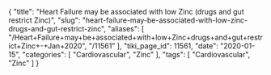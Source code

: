 {
    "title": "Heart Failure may be associated with low Zinc (drugs and gut restrict Zinc)",
    "slug": "heart-failure-may-be-associated-with-low-zinc-drugs-and-gut-restrict-zinc",
    "aliases": [
        "/Heart+Failure+may+be+associated+with+low+Zinc+drugs+and+gut+restrict+Zinc+-+Jan+2020",
        "/11561"
    ],
    "tiki_page_id": 11561,
    "date": "2020-01-15",
    "categories": [
        "Cardiovascular",
        "Zinc"
    ],
    "tags": [
        "Cardiovascular",
        "Zinc"
    ]
}